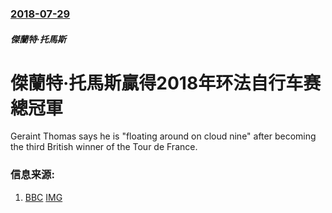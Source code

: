 ### [2018-07-29](/news/2018/07/29/index.md)

##### 傑蘭特·托馬斯
# 傑蘭特·托馬斯贏得2018年环法自行车赛總冠軍 

Geraint Thomas says he is "floating around on cloud nine" after becoming the third British winner of the Tour de France.


### 信息来源:

1. [BBC](https://www.bbc.co.uk/sport/cycling/44998961) [IMG](https://ichef.bbci.co.uk/onesport/cps/624/cpsprodpb/389E/production/_102749441_thomas_epa.jpg)
